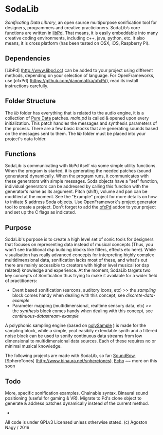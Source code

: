 # SodaLib

*Sonificating Data Library*, an open source multipurpose sonification tool for designers, programmers and creative practicioners. SodaLib’s core functions are written in [libPd](http://www.libpd.cc). That means, it is easily embeddable into many creative coding environments, including c++, java, python, etc. It also means, it is cross platform (has been tested on OSX, iOS, Raspberry Pi).

## Dependencies

[LibPd] (http://www.libpd.cc) can be added to your project using different methods, depending on your selection of language. For OpenFrameworks, use [ofxPd] (https://github.com/danomatika/ofxPd), read its install instructions carefully. 

## Folder Structure

The *lib* folder has everything that is related to the audio engine, it is a collection of [Pure Data](https://puredata.info/) patches. *main.pd* is called & opened upon every initialization. This patch handles the messages and synthesis parameters of the process. There are a few basic blocks that are generating sounds based on the messages sent to them. The *lib* folder must be placed into your project's data folder.

## Functions

SodaLib is communicating with libPd itself via some simple utility functions. When the program is started, it is generating the needed patches (sound generators) dynamically. When the program runs, it communicates with these generators with simple messages. Soda objects have a "set" function, individual generators can be addressed by calling this function with the generator's name as its argument. Pitch (shift), volume and pan can be modified at the moment. See the "Example" project for more details on how to initiate & address Soda objects. Use OpenFramework's project generator tool to create a project. Don't forget to add the [ofxPd](https://github.com/danomatika/ofxPd) addon to your project and set up the C flags as indicated. 

## Purpose

SodaLib's purpose is to create a high level set of sonic tools for designers that focuses on representing data instead of musical concepts (Thus, you won't see traditional dsp building blocks like filters, effects etc here). While visualisation has really advanced concepts for interpreting highly complex multidimensional data, sonification lacks most of these, and what's out there are mainly accessible to creators with higher level musical (or dsp related) knowledge and experience. At the moment, SodaLib targets two key concepts of Sonification thus trying to make it available for a wider field of practitioners:
    
* Event based sonification (earcons, auditory icons, etc) >> the *sampling* block comes handy when dealing with this concept, see *discrete-data-example*
* Parameter mapping (multidimensional, realtime sensory data, etc) >> the *synthesis* block comes handy when dealing with this concept, see *continuous-datastream-example*

A polyphonic sampling engine (based on [polySample](https://github.com/stc/polySample) ) is made for the sampling block, while a simple, yeat easibily extendable synth and a filtered noise block can be used to sonify continuous data streams from low dimensional to multidimensional data sources. Each of these requires no or minimal musical knowledge. 

The following projects are made with SodaLib, so far: [SoundBow](http://www.binaura.net/apps/soundbow/), [SphereTones] (http://www.binaura.net/spheretones), [Echo](https://github.com/stc/echo) ~~ more on this soon

## Todo

More, specific sonification examples. Chainable syntax. Binaural sound positioning (useful for gaming & VR). Migrate to Pd's clone object to generate & address patches dynamically instead of the current method.

-

All code is under GPLv3 Licensed unless otherwise stated. (c) Agoston Nagy / 2016
